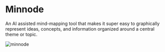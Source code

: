 # Minnode
An AI assisted mind-mapping tool that makes it super easy to graphically represent ideas, concepts, and information organized around a central theme or topic.


![minnode](https://github.com/alimi-ajibade/minnode/assets/53340882/864461af-e51a-41fd-8e64-009aea82b7d4)
